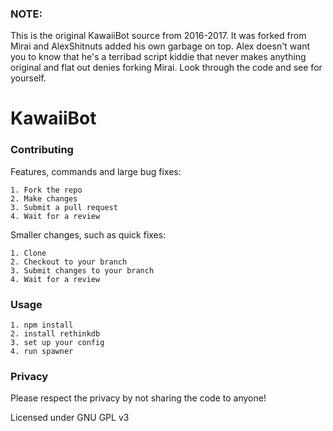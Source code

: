 ### NOTE:

This is the original KawaiiBot source from 2016-2017. It was forked from Mirai and AlexShitnuts added his own garbage on top. Alex doesn't want you to know that he's a terribad script kiddie that never makes anything original and flat out denies forking Mirai. Look through the code and see for yourself.


KawaiiBot
======

### Contributing

Features, commands and large bug fixes:
```
1. Fork the repo
2. Make changes
3. Submit a pull request
4. Wait for a review
```

Smaller changes, such as quick fixes:
```
1. Clone
2. Checkout to your branch
3. Submit changes to your branch
4. Wait for a review
```

### Usage
```
1. npm install
2. install rethinkdb
3. set up your config
4. run spawner
```

### Privacy
Please respect the privacy by not sharing the code to anyone!

Licensed under GNU GPL v3
